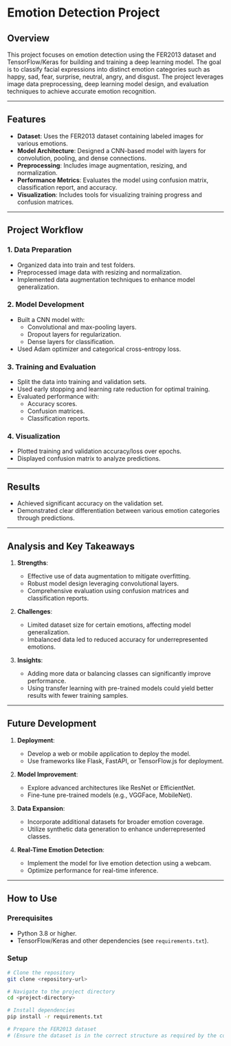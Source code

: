 # Emotion Detection Project

## Overview
This project focuses on emotion detection using the FER2013 dataset and TensorFlow/Keras for building and training a deep learning model. The goal is to classify facial expressions into distinct emotion categories such as happy, sad, fear, surprise, neutral, angry, and disgust. The project leverages image data preprocessing, deep learning model design, and evaluation techniques to achieve accurate emotion recognition.

---

## Features
- **Dataset**: Uses the FER2013 dataset containing labeled images for various emotions.
- **Model Architecture**: Designed a CNN-based model with layers for convolution, pooling, and dense connections.
- **Preprocessing**: Includes image augmentation, resizing, and normalization.
- **Performance Metrics**: Evaluates the model using confusion matrix, classification report, and accuracy.
- **Visualization**: Includes tools for visualizing training progress and confusion matrices.

---

## Project Workflow

### 1. Data Preparation
- Organized data into train and test folders.
- Preprocessed image data with resizing and normalization.
- Implemented data augmentation techniques to enhance model generalization.

### 2. Model Development
- Built a CNN model with:
  - Convolutional and max-pooling layers.
  - Dropout layers for regularization.
  - Dense layers for classification.
- Used Adam optimizer and categorical cross-entropy loss.

### 3. Training and Evaluation
- Split the data into training and validation sets.
- Used early stopping and learning rate reduction for optimal training.
- Evaluated performance with:
  - Accuracy scores.
  - Confusion matrices.
  - Classification reports.

### 4. Visualization
- Plotted training and validation accuracy/loss over epochs.
- Displayed confusion matrix to analyze predictions.

---

## Results
- Achieved significant accuracy on the validation set.
- Demonstrated clear differentiation between various emotion categories through predictions.

---

## Analysis and Key Takeaways
1. **Strengths**:
   - Effective use of data augmentation to mitigate overfitting.
   - Robust model design leveraging convolutional layers.
   - Comprehensive evaluation using confusion matrices and classification reports.

2. **Challenges**:
   - Limited dataset size for certain emotions, affecting model generalization.
   - Imbalanced data led to reduced accuracy for underrepresented emotions.

3. **Insights**:
   - Adding more data or balancing classes can significantly improve performance.
   - Using transfer learning with pre-trained models could yield better results with fewer training samples.

---

## Future Development
1. **Deployment**:
   - Develop a web or mobile application to deploy the model.
   - Use frameworks like Flask, FastAPI, or TensorFlow.js for deployment.

2. **Model Improvement**:
   - Explore advanced architectures like ResNet or EfficientNet.
   - Fine-tune pre-trained models (e.g., VGGFace, MobileNet).

3. **Data Expansion**:
   - Incorporate additional datasets for broader emotion coverage.
   - Utilize synthetic data generation to enhance underrepresented classes.

4. **Real-Time Emotion Detection**:
   - Implement the model for live emotion detection using a webcam.
   - Optimize performance for real-time inference.

---

## How to Use
### Prerequisites
- Python 3.8 or higher.
- TensorFlow/Keras and other dependencies (see `requirements.txt`).

### Setup
```bash
# Clone the repository
git clone <repository-url>

# Navigate to the project directory
cd <project-directory>

# Install dependencies
pip install -r requirements.txt

# Prepare the FER2013 dataset
# (Ensure the dataset is in the correct structure as required by the code)
